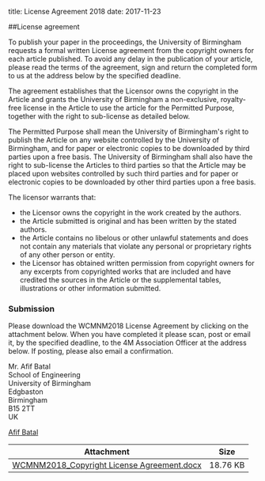 title: License Agreement 2018
date: 2017-11-23  

<!--break-->##License agreement

To publish your paper in the proceedings, the University of Birmingham requests a formal written License agreement from the copyright owners for each article published. To avoid any delay in the publication of your article, please read the terms of the agreement, sign and return the completed form to us at the address below by the specified deadline.

The agreement establishes that the Licensor owns the copyright in the Article and grants the University of Birmingham a non-exclusive, royalty-free license in the Article to use the article for the Permitted Purpose, together with the right to sub-license as detailed below. 

The Permitted Purpose shall mean the University of Birmingham's right to publish the Article on any website controlled by the University of Birmingham, and for paper or electronic copies to be downloaded by third parties upon a free basis. The University of Birmingham shall also have the right to sub-license the Articles to third parties so that the Article may be placed upon websites controlled by such third parties and for paper or electronic copies to be downloaded by other third parties upon a free basis.

The licensor warrants that:  

 * the Licensor owns the copyright in the work created by the  authors.  
 * the Article submitted is original and has been written by the stated authors.  
 * the Article contains no libelous or other unlawful statements and does not contain any materials that violate any personal or proprietary rights of any other person or entity. 
 * the Licensor has obtained written permission from copyright owners for any excerpts from copyrighted works that are included and have credited the sources in  the Article or  the supplemental tables, illustrations or other information submitted. 

### Submission


Please download the WCMNM2018 License Agreement by clicking on the attachment below. When you have completed it please scan, post or email it, by the specified deadline, to the 4M Association Officer at the address below. If posting, please also email a confirmation.

Mr. Afif Batal<br /> School of Engineering<br  /> University of Birmingham<br /> Edgbaston<br /> Birmingham<br /> B15 2TT<br /> UK   



<a href=mailto:bxa361@student.bham.ac.uk>Afif Batal</a>

| Attachment | Size |
|---|---|
|<a href="/files/WCMNM2018_Copyright License Agreement.docx">WCMNM2018_Copyright License Agreement.docx</a> | 18.76 KB |